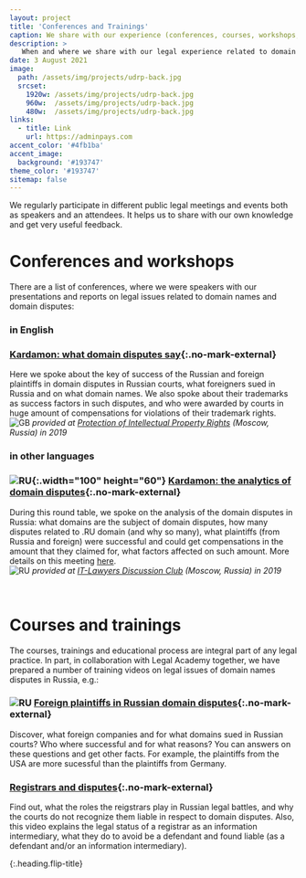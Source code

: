 ```yaml
---
layout: project
title: 'Conferences and Trainings'
caption: We share with our experience (conferences, courses, workshops, trainings, etc.).
description: >
   When and where we share with our legal experience related to domain names and domain disputes as speakers. 
date: 3 August 2021
image: 
  path: /assets/img/projects/udrp-back.jpg
  srcset: 
    1920w: /assets/img/projects/udrp-back.jpg
    960w:  /assets/img/projects/udrp-back.jpg
    480w:  /assets/img/projects/udrp-back.jpg
links:
  - title: Link
    url: https://adminpays.com
accent_color: '#4fb1ba'
accent_image:
  background: '#193747'
theme_color: '#193747'
sitemap: false
---
```


We regularly participate in different public legal meetings and events both as speakers and an attendees. It helps us to share with our own knowledge and get very useful feedback. 

# Conferences and workshops

There are a list of conferences, where we were speakers with our presentations and reports on legal issues related to domain names and domain disputes:

### in English

### [Kardamon: what domain disputes say](https://en.bwforum.ru/conference/intellectual-property2019#rec125640790){:.no-mark-external} 
Here we spoke about the key of success of the Russian and foreign plaintiffs in domain disputes in Russian courts, what foreigners sued in Russia and on what domain names. We also spoke about their trademarks as success factors in such disputes, and who were awarded by courts in huge amount of compensations for violations of their trademark rights. <br/>
![GB](https://github.com/madebybowtie/FlagKit/raw/master/Assets/PNG/GB-ENG.png?raw=true) _provided at [Protection of Intellectual Property Rights](https://en.bwforum.ru/conference/intellectual-property2019) (Moscow, Russia) in 2019_


### in other languages

### ![RU](https://github.com/madebybowtie/FlagKit/raw/master/Assets/PNG/RU@2x.png?raw=true){:.width="100" height="60"} [Kardamon: the analytics of domain disputes](https://epam.ru/ru/events/view/vstrecha-diskussionnogo-kluba-yuristov-it-otrasli-79578){:.no-mark-external}  
During this round table, we spoke on the analysis of the domain disputes in Russia: what domains are the subject of domain disputes, how many disputes related to .RU domain (and why so many), what plaintiffs (from Russia and foreign) were successful and could get compensations in the amount that they claimed for, what factors affected on such amount. More details on this meeting [here](https://dorotenko.pro/ru/kardamon-report-for-itldc/).<br/>
![RU](https://github.com/madebybowtie/FlagKit/raw/master/Assets/PNG/RU.png?raw=true) _provided at [IT-Lawyers Discussion Club](https://epam.ru/ru/events/view/vstrecha-diskussionnogo-kluba-yuristov-it-otrasli-79578) (Moscow, Russia) in 2019_

<br/>


# Courses and trainings

The courses, trainings and educational process are integral part of any legal practice. In part, in collaboration with Legal Academy together, we have prepared a number of training videos on legal issues of domain names disputes in Russia, e.g.:

### ![RU](https://github.com/madebybowtie/FlagKit/raw/master/Assets/PNG/RU.png?raw=true) [Foreign plaintiffs in Russian domain disputes](https://lfacademy.ru/course/2232751){:.no-mark-external}
Discover, what foreign companies and for what domains sued in Russian courts? Who where successful and for what reasons? You can answers on these questions and get other facts. For example, the plaintiffs from the USA are more sucessful than the plaintiffs from Germany.

### [Registrars and disputes](https://lfacademy.ru/course/2658206){:.no-mark-external}
Find out, what the roles the reigstrars play in Russian legal battles, and why the courts do not recognize them liable in respect to domain disputes. Also, this video explains the legal status of a registrar as an information intermediary, what they do to avoid be a defendant and found liable (as a defendant and/or an information intermediary).

{:.heading.flip-title}
